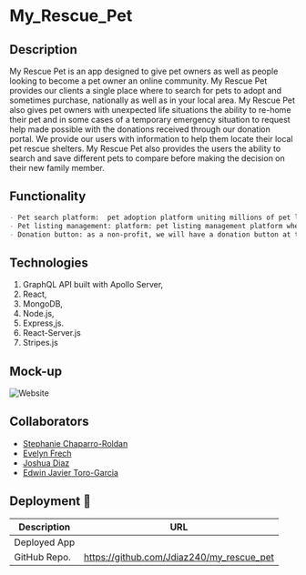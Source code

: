 # My_Rescue_Pet

## Description
My Rescue Pet is an app designed to give pet owners as well as people looking to become a pet owner an online community.
My Rescue Pet provides our clients a single place where to search for pets to adopt and sometimes purchase,
nationally as well as in your local area. My Rescue Pet also gives pet owners with unexpected life situations the ability to re-home their pet and in some cases 
of a temporary emergency situation to request help made possible with the donations received through our donation portal. We provide our users with
information to help them locate their local pet rescue shelters.
My Rescue Pet also provides the users the ability to search and save different pets to compare before making the decision on their new family member.   


## Functionality

```md
- Pet search platform:  pet adoption platform uniting millions of pet lovers with thousands of rescue pets across the nation looking for a home.This is going to be through API calls to petfinder.com
- Pet listing management: platform: pet listing management platform where users can list pets for adoption or create their own dashboard to save pets for future adoption. 
- Donation button: as a non-profit, we will have a donation button at the top of our website.

```

## Technologies

1. GraphQL API built with Apollo Server,
2. React,
3. MongoDB,
4. Node.js,
5. Express,js.
6. React-Server.js
7. Stripes.js

## Mock-up

![Website](./client/src/assets/Untitled_%20Jun%2010%2C%202022%201_25%20AM.gif)

## Collaborators

<ul>
<li><a href="https://github.com/schaparro08">Stephanie Chaparro-Roldan</a></li>
<li><a href="https://github.com/efrech">Evelyn Frech</a></li>
<li><a href="https://github.com/Jdiaz240 ">Joshua Diaz</a></li>
<li><a href="https://github.com/EJTG1961">Edwin Javier Toro-Garcia</a></li>
</ul>

## Deployment 🚀

| Description   | URL |
| -----------   | ------ |
| Deployed App  |  |
| GitHub Repo.  | https://github.com/Jdiaz240/my_rescue_pet|

